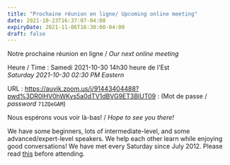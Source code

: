 ```yaml
---
title: "Prochaine réunion en ligne/ Upcoming online meeting"
date: 2021-10-23T16:37:07-04:00
expiryDate: 2021-11-06T16:30:00-04:00
draft: false
---
```


Notre prochaine réunion en ligne / _Our next online meeting_

Heure / Time
: Samedi 2021-10-30 14h30 heure de l'Est  
  _Saturday 2021-10-30 02:30 PM Eastern_

URL
: https://auvik.zoom.us/j/91443404488?pwd%3DR0lHV0hWKys5a0dTV1dBVG9ET3BlUT09
:  (Mot de passe / _password_ `71ZQeGAM`)


<!--more-->

Nous espérons vous voir là-bas! / _Hope to see you there!_

We have some beginners, lots of intermediate-level, and some advanced/expert-level speakers. We help each other learn while enjoying good conversations! We have met every Saturday since July 2012. Please read [this](/about/) before attending.
